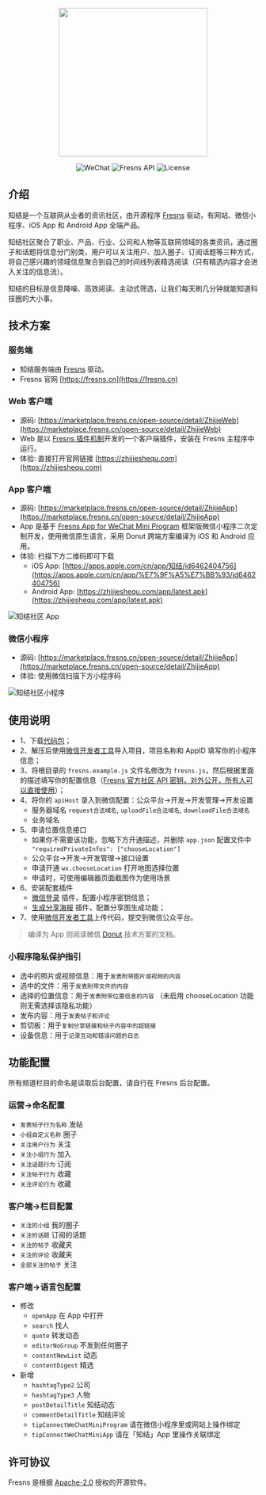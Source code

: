 <p align="center"><a href="https://fresns.cn" target="_blank"><img src="https://cdn.fresns.cn/images/logo.png" width="300"></a></p>

<p align="center">
<img src="https://img.shields.io/badge/WeChat-Mini%20Program-blueviolet" alt="WeChat">
<img src="https://img.shields.io/badge/Fresns%20API-2.x-orange" alt="Fresns API">
<img src="https://img.shields.io/badge/License-Apache--2.0-green" alt="License">
</p>

## 介绍

知结是一个互联网从业者的资讯社区，由开源程序 [Fresns](https://fresns.cn) 驱动，有网站、微信小程序、iOS App 和 Android App 全端产品。

知结社区聚合了职业、产品、行业、公司和人物等互联网领域的各类资讯，通过圈子和话题将信息分门别类，用户可以关注用户、加入圈子、订阅话题等三种方式，将自己感兴趣的领域信息聚合到自己的时间线列表精选阅读（只有精选内容才会进入关注的信息流）。

知结的目标是信息降噪、高效阅读、主动式筛选，让我们每天刷几分钟就能知道科技圈的大小事。

## 技术方案

### 服务端

- 知结服务端由 [Fresns](https://fresns.cn) 驱动。
- Fresns 官网 [https://fresns.cn](https://fresns.cn)

### Web 客户端
- 源码: [https://marketplace.fresns.cn/open-source/detail/ZhijieWeb](https://marketplace.fresns.cn/open-source/detail/ZhijieWeb)
- Web 是以 [Fresns 插件机制](https://docs.fresns.cn/extensions/plugin/)开发的一个客户端插件，安装在 Fresns 主程序中运行。
- 体验: 直接打开官网链接 [https://zhijieshequ.com](https://zhijieshequ.com)

### App 客户端

- 源码: [https://marketplace.fresns.cn/open-source/detail/ZhijieApp](https://marketplace.fresns.cn/open-source/detail/ZhijieApp)
- App 是基于 [Fresns App for WeChat Mini Program](https://github.com/fresns/wechat) 框架版微信小程序二次定制开发，使用微信原生语言，采用 Donut 跨端方案编译为 iOS 和 Android 应用。
- 体验: 扫描下方二维码即可下载
    - iOS App: [https://apps.apple.com/cn/app/知结/id6462404756](https://apps.apple.com/cn/app/%E7%9F%A5%E7%BB%93/id6462404756)
    - Android App: [https://zhijieshequ.com/app/latest.apk](https://zhijieshequ.com/app/latest.apk)

![知结社区 App](https://cdn.fresns.cn/zhijie/app-qrcode.png)

### 微信小程序

- 源码: [https://marketplace.fresns.cn/open-source/detail/ZhijieApp](https://marketplace.fresns.cn/open-source/detail/ZhijieApp)
- 体验: 使用微信扫描下方小程序码

![知结社区小程序](https://cdn.fresns.cn/zhijie/miniprogram.png)

## 使用说明

- 1、下载[代码包](https://github.com/fresns/wechat-moments/releases)；
- 2、解压后使用[微信开发者工具](https://developers.weixin.qq.com/miniprogram/dev/devtools/download.html)导入项目，项目名称和 AppID 填写你的小程序信息；
- 3、将根目录的 `fresns.example.js` 文件名修改为 `fresns.js`，然后根据里面的描述填写你的配置信息（[Fresns 官方社区 API 密钥，对外公开，所有人可以直接使用](https://discuss.fresns.cn/post/RJ35gFtb)）；
- 4、将你的 `apiHost` 录入到微信配置：公众平台->开发->开发管理->开发设置
    - 服务器域名 `request合法域名`, `uploadFile合法域名`, `downloadFile合法域名`
    - 业务域名
- 5、申请位置信息接口
    - 如果你不需要该功能，忽略下方开通描述，并删除 `app.json` 配置文件中 `"requiredPrivateInfos": ["chooseLocation"]`
    - 公众平台->开发->开发管理->接口设置
    - 申请开通 `wx.chooseLocation` 打开地图选择位置
    - 申请时，可使用编辑器页面截图作为使用场景
- 6、安装配套插件
    - [微信登录](https://marketplace.fresns.cn/open-source/detail/WeChatLogin) 插件，配置小程序密钥信息；
    - [生成分享海报](https://marketplace.fresns.cn/open-source/detail/SharePoster) 插件，配置分享图生成功能；
- 7、使用[微信开发者工具](https://developers.weixin.qq.com/miniprogram/dev/devtools/download.html)上传代码，提交到微信公众平台。

> 编译为 App 则阅读微信 [Donut](https://dev.weixin.qq.com/docs/) 技术方案的文档。

### 小程序隐私保护指引

- 选中的照片或视频信息：用于`发表附带图片或视频的内容`
- 选中的文件：用于`发表附带文件的内容`
- 选择的位置信息：用于`发表附带位置信息的内容` （未启用 chooseLocation 功能则无需选择该隐私功能）
- 发布内容：用于`发表帖子和评论`
- 剪切板：用于`复制分享链接和帖子内容中的超链接`
- 设备信息：用于`记录互动和错误问题的日志`

## 功能配置

所有频道栏目的命名是读取后台配置，请自行在 Fresns 后台配置。

### 运营→命名配置

- `发表帖子行为名称` 发帖
- `小组自定义名称` 圈子
- `关注用户行为` 关注
- `关注小组行为` 加入
- `关注话题行为` 订阅
- `关注帖子行为` 收藏
- `关注评论行为` 收藏

### 客户端→栏目配置

- `关注的小组` 我的圈子
- `关注的话题` 订阅的话题
- `关注的帖子` 收藏夹
- `关注的评论` 收藏夹
- `全部关注的帖子` 关注

### 客户端→语言包配置

- 修改
    - `openApp` 在 App 中打开
    - `search` 找人
    - `quote` 转发动态
    - `editorNoGroup` 不发到任何圈子
    - `contentNewList` 动态
    - `contentDigest` 精选
- 新增
    - `hashtagType2` 公司
    - `hashtagType3` 人物
    - `postDetailTitle` 知结动态
    - `commentDetailTitle` 知结评论
    - `tipConnectWeChatMiniProgram` 请在微信小程序里或网站上操作绑定
    - `tipConnectWeChatMiniApp` 请在「知结」App 里操作关联绑定

## 许可协议

Fresns 是根据 [Apache-2.0](https://opensource.org/license/apache-2-0/) 授权的开源软件。

